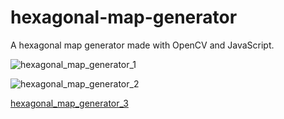 # hexagonal-map-generator
A hexagonal map generator made with OpenCV and JavaScript.

![hexagonal_map_generator_1](https://github.com/user-attachments/assets/dfc21001-73f9-4392-babb-f680dbc1e93d)

![hexagonal_map_generator_2](https://github.com/user-attachments/assets/bfe6ba2c-c545-4f60-94b4-4b4a18a12e76)

[hexagonal_map_generator_3](https://github.com/user-attachments/assets/d25f7ae1-3be5-438d-82b8-cd5f0fd21268)


